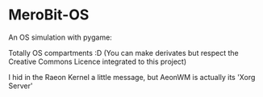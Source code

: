 # MeroBit-OS
An OS simulation with pygame:

Totally OS compartments :D (You can make derivates but respect the Creative Commons Licence integrated to this project)

I hid in the Raeon Kernel a little message, but AeonWM is actually its 'Xorg Server'
